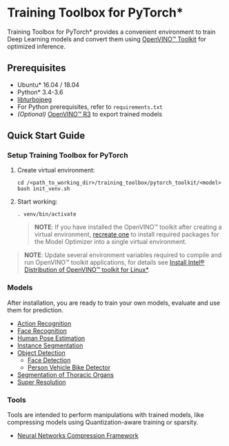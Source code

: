 # Training Toolbox for PyTorch*

Training Toolbox for PyTorch\* provides a convenient environment to train
Deep Learning models and convert them using [OpenVINO™
Toolkit](https://software.intel.com/en-us/openvino-toolkit) for optimized
inference.

## Prerequisites

- Ubuntu\* 16.04 / 18.04
- Python\* 3.4-3.6
- [libturbojpeg](https://github.com/ajkxyz/jpeg4py)
- For Python prerequisites, refer to `requirements.txt`
- *(Optional)* [OpenVINO™ R3](https://software.intel.com/en-us/openvino-toolkit)
  to export trained models

## Quick Start Guide

### Setup Training Toolbox for PyTorch

1. <a name="create-venv"/>Create virtual environment</a>:

    ```
    cd /<path_to_working_dir>/training_toolbox/pytorch_toolkit/<model>
    bash init_venv.sh
    ```

2. Start working:

    ```
    . venv/bin/activate
    ```

    >**NOTE**: If you have installed the OpenVINO&trade; toolkit after creating
    a virtual environment, [recreate one](#create_venv)
    to install required packages for the Model Optimizer into a single virtual environment.

> **NOTE**: Update several environment variables required to compile and run OpenVINO™ toolkit applications, for details see [Install Intel® Distribution of OpenVINO™ toolkit for Linux*](https://software.intel.com/en-us/articles/OpenVINO-Install-Linux).


### Models

After installation, you are ready to train your own models, evaluate and use
them for prediction.

* [Action Recognition](action_recognition)
* [Face Recognition](face_recognition)
* [Human Pose Estimation](human_pose_estimation)
* [Instance Segmentation](instance_segmentation)
* [Object Detection](object_detection)
  - [Face Detection](object_detection/face_detection.md)
  - [Person Vehicle Bike Detector](object_detection/person_vehicle_bike_detection.md)
* [Segmentation of Thoracic Organs](segthor)
* [Super Resolution](super_resolution)

### Tools

Tools are intended to perform manipulations with trained models, like compressing models using Quantization-aware training or sparsity.

* [Neural Networks Compression Framework](nncf)

